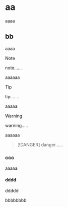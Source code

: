 

# aa
 aaaa
## bb
aaaa

> [!NOTE]
> note......

aaaaaa

> [!TIP]
> tip.......

aaaaa

> [!WARNING]
> warning.....

aaaaaa

> [!DANGER]
> danger......

### ccc
aaaaa

#### dddd

ddddd

bbbbbbbb